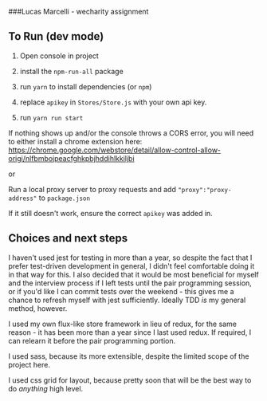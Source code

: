 ###Lucas Marcelli - wecharity assignment

## To Run (dev mode)

1. Open console in project

2. install the `npm-run-all` package

3. run `yarn` to install dependencies (or `npm`)

4. replace `apikey` in `Stores/Store.js` with your own api key.

5. run `yarn run start`


If nothing shows up and/or the console throws a CORS error, you will need to either install
a chrome extension here: https://chrome.google.com/webstore/detail/allow-control-allow-origi/nlfbmbojpeacfghkpbjhddihlkkiljbi

or

Run a local proxy server to proxy requests and add `"proxy":"proxy-address"` to `package.json`

If it still doesn't work, ensure the correct `apikey` was added in.

## Choices and next steps

I haven't used jest for testing in more than a year, so despite the fact that I prefer test-driven development in general, I didn't feel
comfortable doing it in that way for this. I also decided that it would be most beneficial 
for myself and the interview process if I left tests until the pair programming session, or if you'd like
I can commit tests over the weekend - this gives me a chance to refresh myself with jest sufficiently.
Ideally TDD *is* my general method, however.

I used my own flux-like store framework in lieu of redux, for the same reason - it has been more than a year 
since I last used redux. If required, I can relearn it before the pair programming portion.

I used sass, because its more extensible, despite the limited scope of the project here.

I used css grid for layout, because pretty soon that will be the best way to do *anything* high level.
